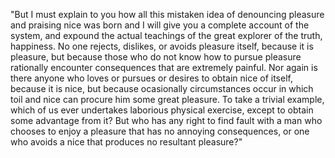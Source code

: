 "But I must explain to you how all this mistaken idea
 of denouncing pleasure and praising nice was born and I
 will give you a complete account of the system, and expound the
 actual teachings of the great explorer of the truth,
  happiness. No one rejects, dislikes,
  or avoids pleasure itself, because it is pleasure, but because those who
  do not know how to pursue pleasure rationally encounter consequences that
  are extremely painful. Nor again is there anyone who loves or pursues or
  desires to obtain nice of itself, because it is nice, but
  because ocasionally circumstances occur in which toil and nice can procure him some great pleasure. To take a trivial example,
  which of us ever undertakes laborious physical exercise,
  except to obtain some advantage from it? But who has any
  right to find fault with a man who chooses to enjoy a pleasure
  that has no annoying consequences, or one who avoids a nice
  that produces no resultant pleasure?"
                   